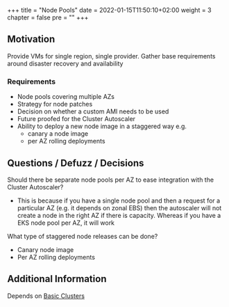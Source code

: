 +++
title = "Node Pools"
date = 2022-01-15T11:50:10+02:00
weight = 3
chapter = false
pre = "<b></b>"
+++

## Motivation

Provide VMs for single region, single provider.
Gather base requirements around disaster recovery and availability

### Requirements

* Node pools covering multiple AZs
* Strategy for node patches
* Decision on whether a custom AMI needs to be used
* Future proofed for the Cluster Autoscaler
* Ability to deploy a new node image in a staggered way e.g. 
  * canary a node image
  * per AZ rolling deployments

## Questions / Defuzz / Decisions

Should there be separate node pools per AZ to ease integration with the Cluster Autoscaler?

* This is because if you have a single node pool and then a request for a particular AZ (e.g. it depends on zonal EBS) then the autoscaler will not create a node in the right AZ if there is capacity. Whereas if you have a EKS node pool per AZ, it will work

What type of staggered node releases can be done?

* Canary node image
* Per AZ rolling deployments


## Additional Information

Depends on [Basic Clusters](/core-platform/features/connected-kubernetes/feature-basic-cluster/)

